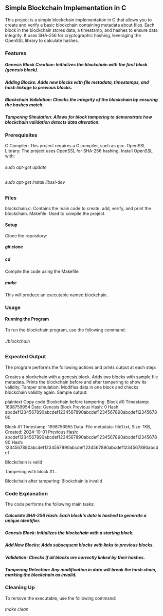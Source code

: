 ## Simple Blockchain Implementation in C

This project is a simple blockchain implementation in C that allows you to create and verify a basic blockchain containing metadata about files. Each block in the blockchain stores data, a timestamp, and hashes to ensure data integrity. It uses SHA-256 for cryptographic hashing, leveraging the OpenSSL library to calculate hashes.

### Features

##### Genesis Block Creation: Initializes the blockchain with the first block (genesis block).

##### Adding Blocks: Adds new blocks with file metadata, timestamps, and hash linkage to previous blocks.

##### Blockchain Validation: Checks the integrity of the blockchain by ensuring the hashes match.

##### Tampering Simulation: Allows for block tampering to demonstrate how blockchain validation detects data alteration.


### Prerequisites
C Compiler: This project requires a C compiler, such as gcc.
OpenSSL Library: The project uses OpenSSL for SHA-256 hashing. Install OpenSSL with:

###### sudo apt-get update
###### sudo apt-get install libssl-dev


### Files
blockchain.c: Contains the main code to create, add, verify, and print the blockchain.
Makefile: Used to compile the project.


#### Setup
Clone the repository:


##### git clone <repository-url>
##### cd <repository-directory>

Compile the code using the Makefile:


##### make

This will produce an executable named blockchain.

### Usage
#### Running the Program
To run the blockchain program, use the following command:



###### ./blockchain


### Expected Output

The program performs the following actions and prints output at each step:

Creates a blockchain with a genesis block.
Adds two blocks with sample file metadata.
Prints the blockchain before and after tampering to show its validity.
Tamper simulation: Modifies data in one block and checks blockchain validity again.
Sample output:

plaintext
Copy code
Blockchain before tampering:
Block #0
Timestamp: 1698756954
Data: Genesis Block
Previous Hash: 0
Hash: abcdef1234567890abcdef1234567890abcdef1234567890abcdef1234567890

Block #1
Timestamp: 1698756955
Data: File metadata: file1.txt, Size: 1KB, Created: 2024-10-01
Previous Hash: abcdef1234567890abcdef1234567890abcdef1234567890abcdef1234567890
Hash: 1234567890abcdef1234567890abcdef1234567890abcdef1234567890abcdef

Blockchain is valid

Tampering with block #1...

Blockchain after tampering:
Blockchain is invalid


### Code Explanation
The code performs the following main tasks:

##### Calculate SHA-256 Hash: Each block's data is hashed to generate a unique identifier.

##### Genesis Block: Initializes the blockchain with a starting block.

##### Add New Blocks: Adds subsequent blocks with links to previous blocks.

##### Validation: Checks if all blocks are correctly linked by their hashes.

##### Tampering Detection: Any modification in data will break the hash chain, marking the blockchain as invalid.


### Cleaning Up
To remove the executable, use the following command:



###### make clean
